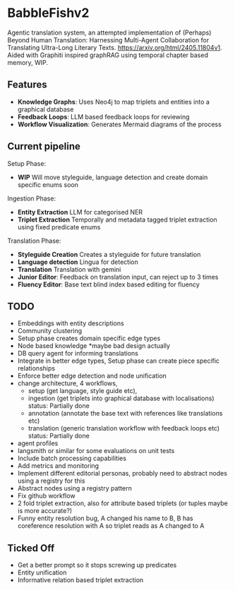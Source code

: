 # BabbleFishv2

Agentic translation system, an attempted implementation of (Perhaps) Beyond Human Translation: Harnessing Multi-Agent Collaboration for Translating Ultra-Long Literary Texts. https://arxiv.org/html/2405.11804v1. Aided with Graphiti inspired graphRAG using temporal chapter based memory, WIP.

## Features
- **Knowledge Graphs**: Uses Neo4j to map triplets and entities into a graphical database
- **Feedback Loops**: LLM based feedback loops for reviewing
- **Workflow Visualization**: Generates Mermaid diagrams of the process

## Current pipeline
Setup Phase:
- **WIP** Will move styleguide, language detection and create domain specific enums soon

Ingestion Phase:
- **Entity Extraction** LLM for categorised NER
- **Triplet Extraction** Temporally and metadata tagged triplet extraction using fixed predicate enums

Translation Phase:
- **Styleguide Creation** Creates a styleguide for future translation
- **Language detection** Lingua for detection
- **Translation** Translation with gemini
- **Junior Editor**: Feedback on translation input, can reject up to 3 times
- **Fluency Editor**: Base text blind index based editing for fluency

## TODO
- Embeddings with entity descriptions
- Community clustering
- Setup phase creates domain specific edge types
- Node based knowledge *maybe bad design actually
- DB query agent for informing translations
- Integrate in better edge types, Setup phase can create piece specific relationships
- Enforce better edge detection and node unification
- change architecture, 4 workflows,
    - setup (get language, style guide etc), 
    - ingestion (get triplets into graphical database with localisations) status: Partially done
    - annotation (annotate the base text with references like translations etc)
    - translation (generic translation workflow with feedback loops etc) status: Partially done
- agent profiles 
- langsmith or similar for some evaluations on unit tests
- Include batch processing capabilities
- Add metrics and monitoring
- Implement different editorial personas, probably need to abstract nodes using a registry for this
- Abstract nodes using a registry pattern
- Fix github workflow
- 2 fold triplet extraction, also for attribute based triplets (or tuples maybe is more accurate?)
- Funny entity resolution bug, A changed his name to B, B has coreference resolution with A so triplet reads as A changed to A

## Ticked Off
- Get a better prompt so it stops screwing up predicates
- Entity unification
- Informative relation based triplet extraction